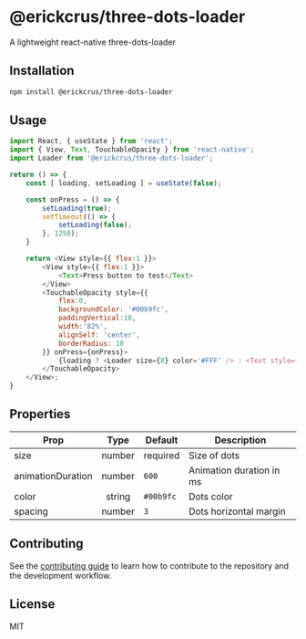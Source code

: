 # @erickcrus/three-dots-loader

A lightweight react-native three-dots-loader

## Installation

```sh
npm install @erickcrus/three-dots-loader
```

## Usage

```js
import React, { useState } from 'react';
import { View, Text, TouchableOpacity } from 'react-native';
import Loader from '@erickcrus/three-dots-loader';

return () => {
    const [ loading, setLoading ] = useState(false);

    const onPress = () => {
        setLoading(true);
        setTimeout(() => {
            setLoading(false);
        }, 1250);
    }

    return <View style={{ flex:1 }}>
        <View style={{ flex:1 }}>
            <Text>Press button to test</Text>
        </View>
        <TouchableOpacity style={{
            flex:0,
            backgroundColor: '#00b9fc',
            paddingVertical:10,
            width:'82%',
            alignSelf: 'center',
            borderRadius: 10
        }} onPress={onPress}>
            {loading ? <Loader size={8} color='#FFF' /> : <Text style={{color:'#FFF'}}>Test</Text>}
        </TouchableOpacity>
    </View>;
}
```

## Properties
|Prop               |Type       |Default    |Description                |
|-------------------|:---------:|-----------|---------------------------|
|size               |number     |required   |Size of dots               |
|animationDuration  |number     |`600`      |Animation duration in ms   |
|color              |string     |`#00b9fc`  |Dots color                 |
|spacing            |number     |`3`        |Dots horizontal margin     |

## Contributing

See the [contributing guide](CONTRIBUTING.md) to learn how to contribute to the repository and the development workflow.

## License

MIT
